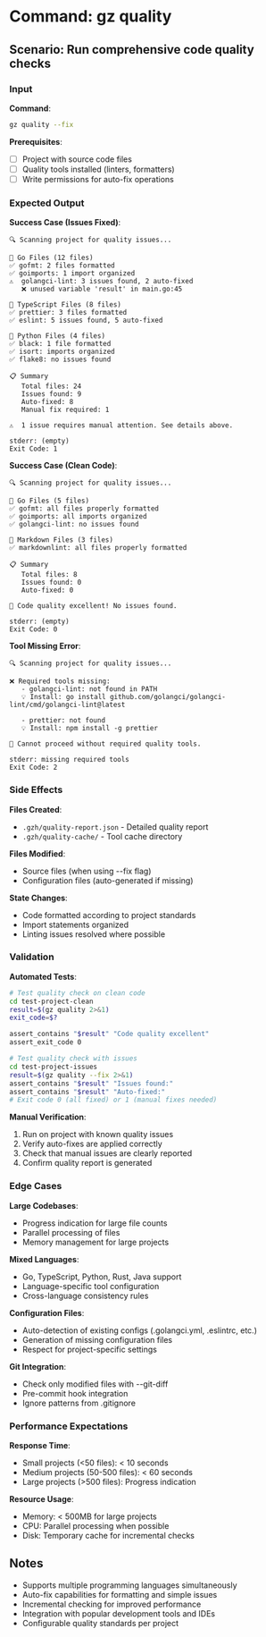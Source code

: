 # Command: gz quality

## Scenario: Run comprehensive code quality checks

### Input

**Command**:
```bash
gz quality --fix
```

**Prerequisites**:

- [ ] Project with source code files
- [ ] Quality tools installed (linters, formatters)
- [ ] Write permissions for auto-fix operations

### Expected Output

**Success Case (Issues Fixed)**:
```text
🔍 Scanning project for quality issues...

📂 Go Files (12 files)
✅ gofmt: 2 files formatted
✅ goimports: 1 import organized  
⚠️  golangci-lint: 3 issues found, 2 auto-fixed
   ❌ unused variable 'result' in main.go:45

📂 TypeScript Files (8 files)
✅ prettier: 3 files formatted
✅ eslint: 5 issues found, 5 auto-fixed

📂 Python Files (4 files)
✅ black: 1 file formatted
✅ isort: imports organized
✅ flake8: no issues found

📋 Summary
   Total files: 24
   Issues found: 9
   Auto-fixed: 8
   Manual fix required: 1

⚠️  1 issue requires manual attention. See details above.

stderr: (empty)
Exit Code: 1
```

**Success Case (Clean Code)**:
```text
🔍 Scanning project for quality issues...

📂 Go Files (5 files)
✅ gofmt: all files properly formatted
✅ goimports: all imports organized
✅ golangci-lint: no issues found

📂 Markdown Files (3 files)
✅ markdownlint: all files properly formatted

📋 Summary
   Total files: 8
   Issues found: 0
   Auto-fixed: 0

🎉 Code quality excellent! No issues found.

stderr: (empty)
Exit Code: 0
```

**Tool Missing Error**:
```text
🔍 Scanning project for quality issues...

❌ Required tools missing:
   - golangci-lint: not found in PATH
   💡 Install: go install github.com/golangci/golangci-lint/cmd/golangci-lint@latest
   
   - prettier: not found
   💡 Install: npm install -g prettier

🚫 Cannot proceed without required quality tools.

stderr: missing required tools
Exit Code: 2
```

### Side Effects

**Files Created**:
- `.gzh/quality-report.json` - Detailed quality report
- `.gzh/quality-cache/` - Tool cache directory

**Files Modified**:
- Source files (when using --fix flag)
- Configuration files (auto-generated if missing)

**State Changes**:
- Code formatted according to project standards
- Import statements organized
- Linting issues resolved where possible

### Validation

**Automated Tests**:
```bash
# Test quality check on clean code
cd test-project-clean
result=$(gz quality 2>&1)
exit_code=$?

assert_contains "$result" "Code quality excellent"
assert_exit_code 0

# Test quality check with issues
cd test-project-issues  
result=$(gz quality --fix 2>&1)
assert_contains "$result" "Issues found:"
assert_contains "$result" "Auto-fixed:"
# Exit code 0 (all fixed) or 1 (manual fixes needed)
```

**Manual Verification**:
1. Run on project with known quality issues
2. Verify auto-fixes are applied correctly
3. Check that manual issues are clearly reported
4. Confirm quality report is generated

### Edge Cases

**Large Codebases**:
- Progress indication for large file counts
- Parallel processing of files
- Memory management for large projects

**Mixed Languages**:
- Go, TypeScript, Python, Rust, Java support
- Language-specific tool configuration
- Cross-language consistency rules

**Configuration Files**:
- Auto-detection of existing configs (.golangci.yml, .eslintrc, etc.)
- Generation of missing configuration files
- Respect for project-specific settings

**Git Integration**:
- Check only modified files with --git-diff
- Pre-commit hook integration
- Ignore patterns from .gitignore

### Performance Expectations

**Response Time**:
- Small projects (<50 files): < 10 seconds
- Medium projects (50-500 files): < 60 seconds
- Large projects (>500 files): Progress indication

**Resource Usage**:
- Memory: < 500MB for large projects
- CPU: Parallel processing when possible
- Disk: Temporary cache for incremental checks

## Notes

- Supports multiple programming languages simultaneously
- Auto-fix capabilities for formatting and simple issues
- Incremental checking for improved performance
- Integration with popular development tools and IDEs
- Configurable quality standards per project
